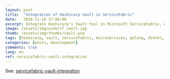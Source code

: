 ```yaml
---
layout: post
title:  "Integration of Hashicorp Vault in ServiceFabric"
date:   2020-11-16 17:00:00
excerpt: Integrate Hashicorp's Vault tool in Microsoft ServiceFabric, e.g. for on-premises scenarios. 
image: /assets/img/wide/sf_vault.jpg
thumb: /assets/img/thumbs/vault.png
tags: [hashicorp, vault, servicefabric, microservices, golang, dotnet, csharp]
categories: [posts, development]
comments: true
lang: en
ref: servicefabric-vault-integration
---
```


See: [servicefabric-vault-integration](https://github.com/mcpride/servicefabric-vault-integration)

